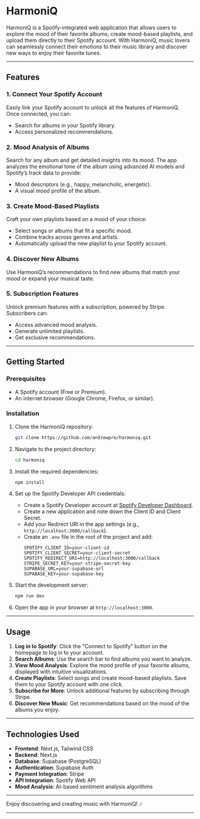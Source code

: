 # HarmoniQ

HarmoniQ is a Spotify-integrated web application that allows users to explore the mood of their favorite albums, create mood-based playlists, and upload them directly to their Spotify account. With HarmoniQ, music lovers can seamlessly connect their emotions to their music library and discover new ways to enjoy their favorite tunes.

---

## Features

### 1. **Connect Your Spotify Account**

Easily link your Spotify account to unlock all the features of HarmoniQ. Once connected, you can:

- Search for albums in your Spotify library.
- Access personalized recommendations.

### 2. **Mood Analysis of Albums**

Search for any album and get detailed insights into its mood. The app analyzes the emotional tone of the album using advanced AI models and Spotify’s track data to provide:

- Mood descriptors (e.g., happy, melancholic, energetic).
- A visual mood profile of the album.

### 3. **Create Mood-Based Playlists**

Craft your own playlists based on a mood of your choice:

- Select songs or albums that fit a specific mood.
- Combine tracks across genres and artists.
- Automatically upload the new playlist to your Spotify account.

### 4. **Discover New Albums**

Use HarmoniQ’s recommendations to find new albums that match your mood or expand your musical taste.

### 5. **Subscription Features**

Unlock premium features with a subscription, powered by Stripe. Subscribers can:

- Access advanced mood analysis.
- Generate unlimited playlists.
- Get exclusive recommendations.

---

## Getting Started

### Prerequisites

- A Spotify account (Free or Premium).
- An internet browser (Google Chrome, Firefox, or similar).

### Installation

1. Clone the HarmoniQ repository:

   ```bash
   git clone https://github.com/andrewpre/harmoniq.git
   ```

2. Navigate to the project directory:
   ```bash
   cd harmoniq
   ```
3. Install the required dependencies:

   ```bash
   npm install

   ```

4. Set up the Spotify Developer API credentials:
   - Create a Spotify Developer account at [Spotify Developer Dashboard](https://developer.spotify.com/dashboard/).
   - Create a new application and note down the Client ID and Client Secret.
   - Add your Redirect URI in the app settings (e.g., `http://localhost:3000/callback`).
   - Create an `.env` file in the root of the project and add:
     ```env
     SPOTIFY_CLIENT_ID=your-client-id
     SPOTIFY_CLIENT_SECRET=your-client-secret
     SPOTIFY_REDIRECT_URI=http://localhost:3000/callback
     STRIPE_SECRET_KEY=your-stripe-secret-key
     SUPABASE_URL=your-supabase-url
     SUPABASE_KEY=your-supabase-key
     ```
5. Start the development server:
   ```bash
   npm run dev
   ```
6. Open the app in your browser at `http://localhost:3000`.

---

## Usage

1. **Log in to Spotify**: Click the "Connect to Spotify" button on the homepage to log in to your account.
2. **Search Albums**: Use the search bar to find albums you want to analyze.
3. **View Mood Analysis**: Explore the mood profile of your favorite albums, displayed with intuitive visualizations.
4. **Create Playlists**: Select songs and create mood-based playlists. Save them to your Spotify account with one click.
5. **Subscribe for More**: Unlock additional features by subscribing through Stripe.
6. **Discover New Music**: Get recommendations based on the mood of the albums you enjoy.

---

## Technologies Used

- **Frontend**: Next.js, Tailwind CSS
- **Backend**: Next.js
- **Database**: Supabase (PostgreSQL)
- **Authentication**: Supabase Auth
- **Payment Integration**: Stripe
- **API Integration**: Spotify Web API
- **Mood Analysis**: AI-based sentiment analysis algorithms

---

Enjoy discovering and creating music with HarmoniQ! 🎶

---
